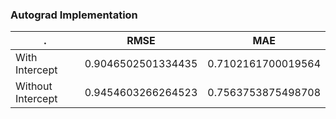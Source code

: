 ### Autograd Implementation
| .  | RMSE | MAE |
| ------------- | ------------- | ----------- |
| With Intercept  |  0.9046502501334435 | 0.7102161700019564|
| Without Intercept  |  0.9454603266264523 | 0.7563753875498708|